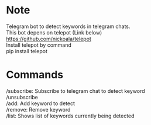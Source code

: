 # Note
Telegram bot to detect keywords in telegram chats.  
This bot depens on telepot (Link below)  
https://github.com/nickoala/telepot  
Install telepot by command  
pip install telepot  

# Commands
/subscribe: Subscribe to telegram chat to detect keyword  
/unsubscribe  
/add: Add keyword to detect  
/remove: Remove keyword  
/list: Shows list of keywords currently being detected
